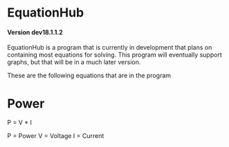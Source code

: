 # EquationHub
#### Version dev18.1.1.2
EquationHub is a program that is currently in development that plans on containing most equations for solving. This program will eventually support graphs, but that will be in a much later version.

These are the following equations that are in the program

# Power

P = V * I

P = Power
V = Voltage
I = Current

